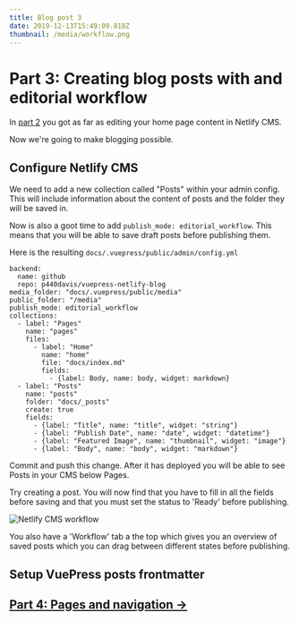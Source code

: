 ```yaml
---
title: Blog post 3
date: 2019-12-13T15:49:09.818Z
thumbnail: /media/workflow.png
---
```

# Part 3: Creating blog posts with and editorial workflow

In [part 2](./blogging-with-vuepress-part-2.md) you got as far as editing your home page content in Netlify CMS. 

Now we're going to make blogging possible.

## Configure Netlify CMS

We need to add a new collection called "Posts" within your admin config. This will include information about the content of posts and the folder they will be saved in.

Now is also a goot time to add `publish_mode: editorial_workflow`. This means that you will be able to save draft posts before publishing them.

Here is the resulting `docs/.vuepress/public/admin/config.yml`

```
backend:
  name: github
  repo: p440davis/vuepress-netlify-blog
media_folder: "docs/.vuepress/public/media"
public_folder: "/media"
publish_mode: editorial_workflow
collections:
  - label: "Pages"
    name: "pages"
    files:
      - label: "Home"
        name: "home"
        file: "docs/index.md"
        fields:
          - {label: Body, name: body, widget: markdown}
  - label: "Posts"
    name: "posts"
    folder: "docs/_posts"
    create: true
    fields:
      - {label: "Title", name: "title", widget: "string"}
      - {label: "Publish Date", name: "date", widget: "datetime"}
      - {label: "Featured Image", name: "thumbnail", widget: "image"}
      - {label: "Body", name: "body", widget: "markdown"}
```

Commit and push this change. After it has deployed you will be able to see Posts in your CMS below Pages.

Try creating a post. You will now find that you have to fill in all the fields before saving and that you must set the status to 'Ready' before publishing. 

![Netlify CMS workflow](/media/workflow.png)

You also have a 'Workflow' tab a the top which gives you an overview of saved posts which you can drag between different states before publishing.

## Setup VuePress posts frontmatter

## [Part 4: Pages and navigation &rarr;](./blogging-with-vuepress-part-4.md)
